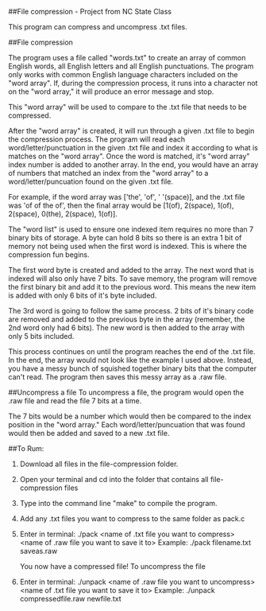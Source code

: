 ##File compression - Project from NC State Class

This program can compress and uncompress .txt files. 

##File compression

The program uses a file called "words.txt" to create an array of common English words, all English letters and all English punctuations. The program only works with common English language characters included on the "word array".  If, during the compression process, it runs into a character not on the "word array," it will produce an error message and stop.

This "word array" will be used to compare to the .txt file that needs to be compressed. 

After the "word array" is created, it will run through a given .txt file to begin the compression process.  The program will read each word/letter/punctuation in the given .txt file and index it according to what is matches on the "word array". Once the word is matched, it's "word array" index number is added to another array.  In the end, you would have an array of numbers that matched an index from the "word array" to a word/letter/puncuation found on the given .txt file. 

   For example, if the word array was ['the', 'of', ' '(space)], and the .txt file was 'of of the of', then the final array would be [1(of), 2(space), 1(of), 2(space), 0(the), 2(space), 1(of)]. 

The "word list" is used to ensure one indexed item requires no more than 7 binary bits of storage.  A byte can hold 8 bits so there is an extra 1 bit of memory not being used when the first word is indexed.  This is where the compression fun begins. 

The first word byte is created and added to the array.  The next word that is indexed will also only have 7 bits. To save memory, the program will remove the first binary bit and add it to the previous word. This means the new item is added with only 6 bits of it's byte included.

The 3rd word is going to follow the same process.  2 bits of it's binary code are removed and added to the previous byte in the array (remember, the 2nd word only had 6 bits).  The new word is then added to the array with only 5 bits included. 

This process continues on until the program reaches the end of the .txt file.  In the end, the array would not look like the example I used above.  Instead, you have a messy bunch of squished together binary bits that the computer can't read.  The program then saves this messy array as a .raw file.  

##Uncompress a file
To uncompress a file, the program would open the .raw file and read the file 7 bits at a time. 

The 7 bits would be a number which would then be compared to the index position in the "word array."  Each word/letter/puncuation that was found would then be added and saved to a new .txt file. 


##To Rum:
   1. Download all files in the file-compression folder. 
   2. Open your terminal and cd into the folder that contains all file-compression files
   3. Type into the command line "make" to compile the program.
   4. Add any .txt files you want to compress to the same folder as pack.c
   5. Enter in terminal: 
      ./pack <name of .txt file you want to compress> <name of .raw file you want to save it to>
      Example: ./pack filename.txt saveas.raw
      
      You now have a compressed file!  To uncompress the file
   6. Enter in terminal: 
      ./unpack <name of .raw file you want to uncompress> <name of .txt file you want to save it to>
      Example: ./unpack compressedfile.raw newfile.txt
